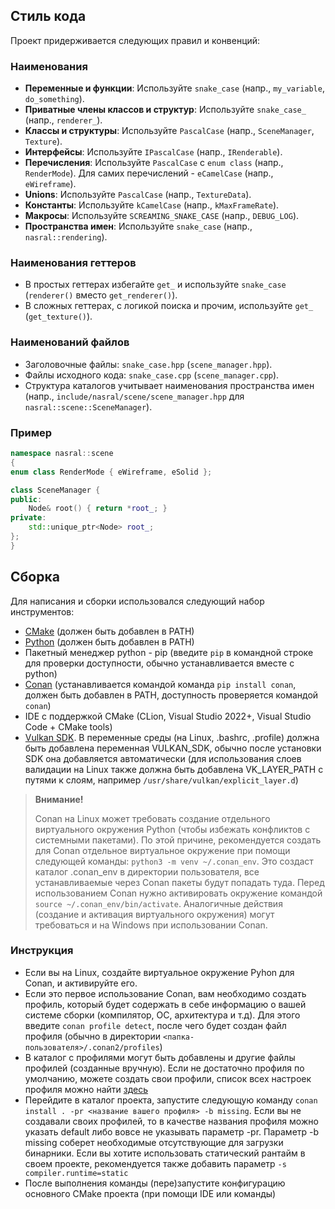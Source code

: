 ## Стиль кода

Проект придерживается следующих правил и конвенций:

### Наименования
- **Переменные и функции**: Используйте `snake_case` (напр., `my_variable`, `do_something`).
- **Приватные члены классов и структур**: Используйте `snake_case_` (напр., `renderer_`).
- **Классы и структуры**: Используйте `PascalCase` (напр., `SceneManager`, `Texture`).
- **Интерфейсы**: Используйте `IPascalCase` (напр., `IRenderable`).
- **Перечисления**: Используйте `PascalCase` с `enum class` (напр., `RenderMode`). Для самих перечислений - `eCamelCase` (напр., `eWireframe`).
- **Unions**: Используйте `PascalCase` (напр., `TextureData`).
- **Константы**: Используйте `kCamelCase` (напр., `kMaxFrameRate`).
- **Макросы**: Используйте `SCREAMING_SNAKE_CASE` (напр., `DEBUG_LOG`).
- **Пространства имен**: Используйте `snake_case` (напр., `nasral::rendering`).

### Наименования геттеров
- В простых геттерах избегайте `get_` и используйте `snake_case` (`renderer()` вместо `get_renderer()`).
- В сложных геттерах, с логикой поиска и прочим, используйте `get_` (`get_texture()`).

### Наименований файлов
- Заголовочные файлы: `snake_case.hpp` (`scene_manager.hpp`).
- Файлы исходного кода: `snake_case.cpp` (`scene_manager.cpp`).
- Структура каталогов учитывает наименования пространства имен (напр., `include/nasral/scene/scene_manager.hpp` для `nasral::scene::SceneManager`).

### Пример
```cpp
namespace nasral::scene 
{
enum class RenderMode { eWireframe, eSolid };

class SceneManager {
public:
    Node& root() { return *root_; }
private:
    std::unique_ptr<Node> root_;
};
}
```

## Сборка

Для написания и сборки использовался следующий набор инструментов:

- [CMake](https://cmake.org/) (должен быть добавлен в PATH)
- [Python](https://www.python.org/) (должен быть добавлен в PATH)
- Пакетный менеджер python - pip (введите `pip` в командной строке для проверки доступности, обычно устанавливается вместе с python)
- [Conan](https://conan.io/) (устанавливается командой команда `pip install conan`, должен быть добавлен в PATH, доступность проверяется командой `conan`)
- IDE с поддержкой CMake (CLion, Visual Studio 2022+, Visual Studio Code + CMake tools)
- [Vulkan SDK](https://vulkan.lunarg.com/). В переменные среды (на Linux, .bashrc, .profile) должна быть добавлена переменная VULKAN_SDK, обычно после установки SDK она добавляется автоматически (для использования слоев валидации на Linux также должна быть добавлена VK_LAYER_PATH с путями к слоям, например `/usr/share/vulkan/explicit_layer.d`)

> **Внимание!**
> 
> Conan на Linux может требовать создание отдельного виртуального окружения Python (чтобы избежать конфликтов с системными пакетами).
> По этой причине, рекомендуется создать для Conan отдельное виртуальное окружение при помощи следующей команды: `python3 -m venv ~/.conan_env`. 
> Это создаст каталог .conan_env в директории пользователя, все устанавливаемые через Conan пакеты будут попадать туда. 
> Перед использованием Conan нужно активировать окружение командой `source ~/.conan_env/bin/activate`. 
> Аналогичные действия (создание и активация виртуального окружения) могут требоваться и на Windows при использовании Conan.

### Инструкция
- Если вы на Linux, создайте виртуальное окружение Pyhon для Conan, и активируйте его.
- Если это первое использование Conan, вам необходимо создать профиль, который будет содержать в себе информацию о вашей системе сборки (компилятор, ОС, архитектура и т.д). Для этого введите `conan profile detect`, после чего будет создан файл профиля (обычно в директории `<папка-пользователя>/.conan2/profiles`)
- В каталог с профилями могут быть добавлены и другие файлы профилей (созданные вручную). Если не достаточно профиля по умолчанию, можете создать свои профили, список всех настроек профиля можно найти [здесь](https://docs.conan.io/2/reference/config_files/settings.html#reference-config-files-settings-yml)
- Перейдите в каталог проекта, запустите следующую команду `conan install . -pr <название вашего профиля> -b missing`. Если вы не создавали своих профилей, то в качестве названия профиля можно указать default либо вовсе не указывать параметр -pr. Параметр -b missing соберет необходимые отсутствующие для загрузки бинарники. Если вы хотите использовать статический рантайм в своем проекте, рекомендуется также добавить параметр `-s compiler.runtime=static`
- После выполнения команды (пере)запустите конфигурацию основного CMake проекта (при помощи IDE или команды)
